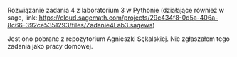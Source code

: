 Rozwiązanie zadania 4 z laboratorium 3 w Pythonie (działające również w sage, link: https://cloud.sagemath.com/projects/29c434f8-0d5a-406a-8c66-392ce5351293/files/Zadanie4Lab3.sagews)

Jest ono pobrane z repozytorium Agnieszki Sękalskiej. Nie zgłaszałem tego zadania jako pracy domowej.
